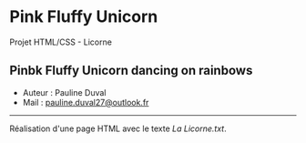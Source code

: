 # Pink Fluffy Unicorn

Projet HTML/CSS - Licorne

## Pinbk Fluffy Unicorn dancing on rainbows

- Auteur : Pauline Duval
- Mail : pauline.duval27@outlook.fr

---

Réalisation d'une page HTML avec le texte *La Licorne.txt*.
